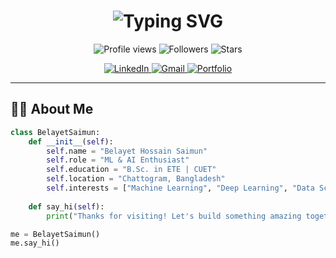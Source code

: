 <h1 align="center">
  <img src="https://readme-typing-svg.herokuapp.com?font=Fira+Code&weight=600&size=28&duration=3000&pause=1000&color=667EEA&center=true&vCenter=true&width=600&lines=Hi+%F0%9F%91%8B+I'm+Belayet+Hossain+Saimun;ML+%26+AI+Enthusiast;Deep+Learning+Student;Data+Science+Learner;Future+AI+Engineer" alt="Typing SVG" />
</h1>

<p align="center">
  <img src="https://komarev.com/ghpvc/?username=belayetsaimun&label=Profile%20views&color=667eea&style=flat-square" alt="Profile views" />
  <img src="https://img.shields.io/github/followers/belayetsaimun?label=Followers&style=flat-square&color=667eea" alt="Followers" />
  <img src="https://img.shields.io/github/stars/belayetsaimun?label=Stars&style=flat-square&color=667eea" alt="Stars" />
</p>

<p align="center">
  <a href="https://www.linkedin.com/in/belayetsaimun/">
    <img src="https://img.shields.io/badge/LinkedIn-0077B5?style=for-the-badge&logo=linkedin&logoColor=white" alt="LinkedIn"/>
  </a>
  <a href="mailto:belayetsaimun16@gmail.com">
    <img src="https://img.shields.io/badge/Gmail-D14836?style=for-the-badge&logo=gmail&logoColor=white" alt="Gmail"/>
  </a>
  <a href="https://belayetsaimun.github.io">
    <img src="https://img.shields.io/badge/Portfolio-667EEA?style=for-the-badge&logo=google-chrome&logoColor=white" alt="Portfolio"/>
  </a>
</p>

---

## 👨‍💻 About Me

```python
class BelayetSaimun:
    def __init__(self):
        self.name = "Belayet Hossain Saimun"
        self.role = "ML & AI Enthusiast"
        self.education = "B.Sc. in ETE | CUET"
        self.location = "Chattogram, Bangladesh"
        self.interests = ["Machine Learning", "Deep Learning", "Data Science"]
        
    def say_hi(self):
        print("Thanks for visiting! Let's build something amazing together!")

me = BelayetSaimun()
me.say_hi()

